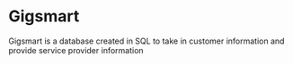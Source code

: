 # Gigsmart
 Gigsmart is a database created in SQL to take in customer information and provide service provider information 
